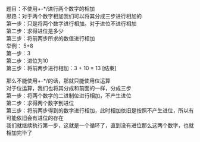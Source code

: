 题目：不使用+-*/进行两个数字的相加    
思路：对于两个数字相加我们可以将其分成三步进行相加的    
第一步：只是将两个数字进行相加。对于进位不进行相加    
第二步：求得进位是多少   
第三步：将前两步所求的数值进行相加   
举例： 5+8    
第一步：3   
第二步：进位为10    
第三步：将前两步进行相加：3 + 10 = 13   [结束]     

那么不能使用+-*/的话，那就只能使用位运算    
对于位运算，我们也将其分成和前面的一样，分成三步    
第一步：将两个数字的二进制位进行相加，不产生进位     
第二步：求得两个数字到进位     
第三步：将前两步得到的数字进行相加，此时相加依旧是按照不产生进位，所以有可能依旧会有进位的存在    
我们就继续执行第一步，这就是一个循环了，直到没有进位那么这两个数字，也就相加完毕了    


